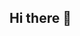 ## Hi there 👋

<!--
**Cai391/Cai391** is the code I independently completed for the course design titled "Seismic Wave Forward Modeling in Layered Media Based on MATLAB." It is available for download for everyone's reference. 
Thank you for your interest!
-->
